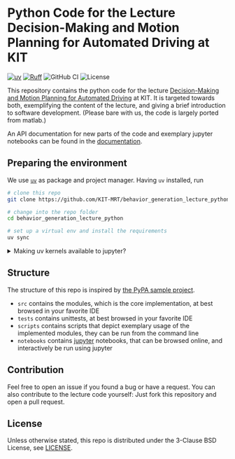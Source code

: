 # Python Code for the Lecture Decision-Making and Motion Planning for Automated Driving at KIT

[![uv](https://img.shields.io/endpoint?url=https://raw.githubusercontent.com/astral-sh/uv/main/assets/badge/v0.json)](https://github.com/astral-sh/uv)
[![Ruff](https://img.shields.io/endpoint?url=https://raw.githubusercontent.com/astral-sh/ruff/main/assets/badge/v2.json)](https://github.com/astral-sh/ruff)
![GitHub CI](https://github.com/KIT-MRT/behavior_generation_lecture_python/actions/workflows/ci.yml/badge.svg) 
![License](https://img.shields.io/github/license/kit-mrt/behavior_generation_lecture_python)

This repository contains the python code for the lecture [Decision-Making and Motion Planning for Automated Driving](https://www.mrt.kit.edu/english/lehre_WS_Decision-Making_and_Motion_Planning_for_Automated_Driving.php) at KIT.
It is targeted towards both, exemplifying the content of the lecture, and giving a brief introduction to software development. (Please bare with us, the code is largely ported from matlab.)

An API documentation for new parts of the code and exemplary jupyter notebooks can be found in the [documentation](https://kit-mrt.github.io/behavior_generation_lecture_python/).

## Preparing the environment

We use [`uv`](https://docs.astral.sh/uv/) as package and project manager. Having `uv` installed, run

```sh
# clone this repo
git clone https://github.com/KIT-MRT/behavior_generation_lecture_python.git

# change into the repo folder
cd behavior_generation_lecture_python

# set up a virtual env and install the requirements
uv sync
```

<details>
<summary>Making uv kernels available to jupyter?</summary>
<br>
<ul>
<li>create a kernel <code>uv run ipython kernel install --user --name=behavior_generation_lecture</code></li>
<li>run jupyter <code>uv run --with jupyter jupyter lab</code> and chose kernel <code>behavior_generation_lecture</code> in the browser
</ul>
</details>

## Structure

The structure of this repo is inspired by [the PyPA sample project](https://github.com/pypa/sampleproject).

- `src` contains the modules, which is the core implementation, at best browsed in your favorite IDE
- `tests` contains unittests, at best browsed in your favorite IDE
- `scripts` contains scripts that depict exemplary usage of the implemented modules, they can be run from the command line
- `notebooks` contains [jupyter](https://jupyter.org) notebooks, that can be browsed online, and interactively be run using jupyter

## Contribution

Feel free to open an issue if you found a bug or have a request. 
You can also contribute to the lecture code yourself: Just fork this repository and open a pull request.

## License

Unless otherwise stated, this repo is distributed under the 3-Clause BSD License, see [LICENSE](LICENSE).
